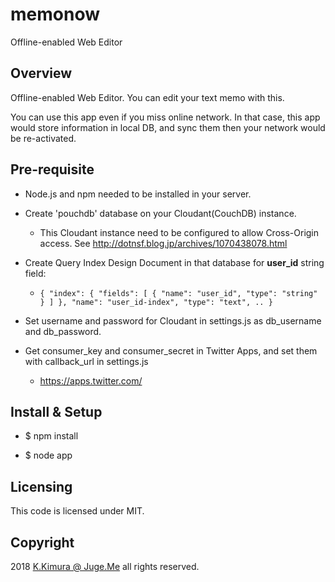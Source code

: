 # memonow

Offline-enabled Web Editor

## Overview

Offline-enabled Web Editor. You can edit your text memo with this. 

You can use this app even if you miss online network. In that case, this app would store information in local DB, and sync them then your network would be re-activated.


## Pre-requisite

- Node.js and npm needed to be installed in your server.

- Create 'pouchdb' database on your Cloudant(CouchDB) instance.

    - This Cloudant instance need to be configured to allow Cross-Origin access. See http://dotnsf.blog.jp/archives/1070438078.html

- Create Query Index Design Document in that database for **user_id** string field:

    - ``{ "index": { "fields": [ { "name": "user_id", "type": "string" } ] }, "name": "user_id-index", "type": "text", .. }``

- Set username and password for Cloudant in settings.js as db_username and db_password.

- Get consumer_key and consumer_secret in Twitter Apps, and set them with callback_url in settings.js

    - https://apps.twitter.com/


## Install & Setup

- $ npm install

- $ node app


## Licensing

This code is licensed under MIT.

## Copyright

2018 [K.Kimura @ Juge.Me](https://github.com/dotnsf) all rights reserved.

